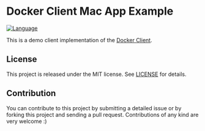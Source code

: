 #  Docker Client Mac App Example
[![Language](https://img.shields.io/badge/Swift-5.4-brightgreen.svg)](http://swift.org)

This is a demo client implementation of the [Docker Client](https://github.com/alexsteinerde/docker-client-swift).

## License
This project is released under the MIT license. See [LICENSE](LICENSE) for details.

## Contribution
You can contribute to this project by submitting a detailed issue or by forking this project and sending a pull request. Contributions of any kind are very welcome :)
